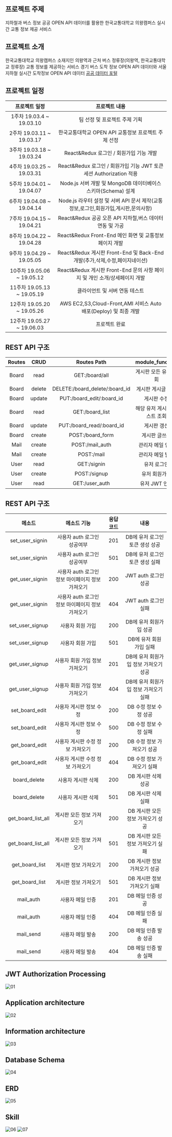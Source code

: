 ## 프로젝트 주제

지하철과 버스 정보 공공 OPEN API 데이터를 활용한 한국교통대학교 의왕캠퍼스 실시간 교통 정보 제공 서비스

## 프로젝트 소개

한국교통대학교 의왕캠퍼스 소재지인 의왕역과 근처 버스 정류장(의왕역, 한국교통대학교 정류장) 교통 정보를 제공하는 서비스
경기 버스 도착 정보 OPEN API 데이터와 서울 지하철 실시간 도착정보 OPEN API 데이터 [공공 데이터 포털](https://www.data.go.kr/)


## 프로젝트 일정


| 프로젝트 일정 | 프로젝트 내용 | 
|:--------:|:--------:|
|1주차 19.03.4 ~ 19.03.10|팀 선정 및 프로젝트 주제 기획|
|2주차 19.03.11 ~ 19.03.17|한국교통대학교 OPEN API 교통정보 프로젝트 주제 선정|
|3주차 19.03.18 ~ 19.03.24|React&Redux 로그인 / 회원가입 기능 개발|
|4주차 19.03.25 ~ 19.03.31|React&Redux 로그인 / 회원가입 기능 JWT 토큰 세션 Authorization 적용|
|5주차 19.04.01 ~ 19.04.07|Node.js 서버 개발 및 MongoDB 데이터베이스 스키마(Schema) 설계|
|6주차 19.04.08 ~ 19.04.14|Node.js 라우터 설정 및 서버 API 문서 제작(교통정보,로그인,회원가입,게시판,문의사항)|
|7주차 19.04.15 ~ 19.04.21|React&Redux 공공 오픈 API 지하철,버스 데이터 연동 및 가공|
|8주차 19.04.22 ~ 19.04.28|React&Redux Front-End 메인 화면 및 교통정보 페이지 개발|
|9주차 19.04.29 ~ 19.05.05|React&Redux 게시판 Front-End 및 Back-End 개발(추가,삭제,수정,페이지네이션)|
|10주차 19.05.06 ~ 19.05.12|React&Redux 게시판 Front-End 문의 사항 페이지 및 개인 소개/상세페이지 개발|
|11주차 19.05.13 ~ 19.05.19|클라이언트 및 서버 연동 테스트|
|12주차 19.05.20 ~ 19.05.26|AWS EC2,S3,Cloud-Front,AMI 서비스 Auto 배포(Deploy) 및 최종 개발|
|12주차 19.05.27 ~ 19.06.03|프로젝트 완료|

## REST API 구조
| Routes | CRUD | Routes Path | module_function| 
|:--------:|:--------:|:--------:|:--------:|
|Board|read|GET:/board/all|게시판 모든 유저 조회|
|Board|delete|DELETE:/board_delete/:board_id|게시판 게시글 삭제|
|Board|update|PUT:/board_edit/:board_id|게시판 수정|
|Board|read|GET:/board_list|해당 유저 게시판 리스트 조회|
|Board|update|PUT:/board_read/:board_id|게시판 갱신|
|Board|create|POST:/board_form|게시판 글쓰기|
|Mail|create|POST:/mail_auth|관리자 메일 인증|
|Mail|create|POST:/mail|관리자 메일 발송|
|User|read|GET:/signin|유저 로그인|
|User|create|POST:/signup|유저 회원가입|
|User|read|GET:/user_auth|유저 JWT 인증|

## REST API 구조
| 메소드 | 메소드 기능 |응답코드| 내용 | 
|:--------:|:--------:|:--------:|:--------:|
|set_user_signin|사용자 auth 로그인 성공여부|201|DB에 유저 로그인 토큰 생성 성공|
|set_user_signin|사용자 auth 로그인 성공여부|501|DB에 유저 로그인 토큰 생성 실패|
|get_user_signin|사용자 auth 로그인 정보 마이페이지 정보 가져오기|200|JWT auth 로그인 성공|
|get_user_signin|사용자 auth 로그인 정보 마이페이지 정보 가져오기|404|JWT auth 로그인 실패|
|set_user_signup|사용자 회원 가입|200|DB에 유저 회원가입 성공|
|set_user_signup|사용자 회원 가입|501|DB에 유저 회원 가입 실패
|get_user_signup|사용자 회원 가입 정보 가져오기|201|DB에 유저 회원가입 정보 가져오기 성공|
|get_user_signup|사용자 회원 가입 정보 가져오기|404|DB에 유저 회원가입 정보 가져오기 실패|
|set_board_edit|사용자 게시판 정보 수정|200|DB 수정 정보 수정 성공|
|set_board_edit|사용자 게시판 정보 수정|500|DB 수정 정보 수정 실패|
|get_board_edit|사용자 게시판 수정 정보 가져오기|200|DB 수정 정보 가져오기 성공|
|get_board_edit|사용자 게시판 수정 정보 가져오기|404|DB 수정 정보 가져오기 실패|
|board_delete|사용자 게시판 삭제|200|DB 게시판 삭제 성공|
|board_delete|사용자 게시판 삭제|501|DB 게시판 삭제 실패|
|get_board_list_all|게시판 모든 정보 가져오기|200|DB 게시판 모든 정보 가져오기 성공|
|get_board_list_all|게시판 모든 정보 가져오기|501|DB 게시판 모든 정보 가져오기 실패|
|get_board_list|게시판 정보 가져오기|200|DB 게시판 정보 가져오기 성공|
|get_board_list|게시판 정보 가져오기|501|DB 게시판 정보 가져오기 실패|
|mail_auth|사용자 메일 인증|201|DB 메일 인증 성공|
|mail_auth|사용자 메일 인증|404|DB 메일 인증 실패|
|mail_send|사용자 메일 발송|200|DB 메일 인증 발송 성공|
|mail_send|사용자 메일 발송|404|DB 메일 인증 발송 실패|

## JWT Authorization Processing

![01](./image/01.png)

## Application architecture

![02](./image/02.png)

## Information architecture

![03](./image/03.png)

## Database Schema

![04](./image/04.png)

## ERD

![05](./image/05.png)

## Skill

![06](./image/06.png)
![07](./image/07.png)